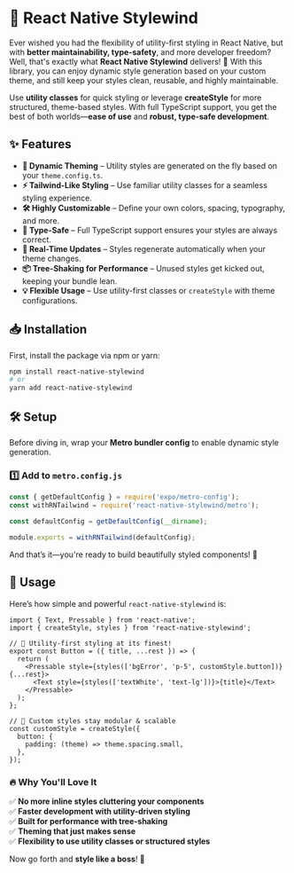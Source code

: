 # 🚀 React Native Stylewind

Ever wished you had the flexibility of utility-first styling in React Native, but with **better maintainability, type-safety**, and more developer freedom? Well, that's exactly what **React Native Stylewind** delivers! 🎉 With this library, you can enjoy dynamic style generation based on your custom theme, and still keep your styles clean, reusable, and highly maintainable.

Use **utility classes** for quick styling or leverage **createStyle** for more structured, theme-based styles. With full TypeScript support, you get the best of both worlds—**ease of use** and **robust, type-safe development**.

## ✨ Features

- **🎨 Dynamic Theming** – Utility styles are generated on the fly based on your `theme.config.ts`.
- **⚡ Tailwind-Like Styling** – Use familiar utility classes for a seamless styling experience.
- **🛠️ Highly Customizable** – Define your own colors, spacing, typography, and more.
- **🔐 Type-Safe** – Full TypeScript support ensures your styles are always correct.
- **🚀 Real-Time Updates** – Styles regenerate automatically when your theme changes.
- **📦 Tree-Shaking for Performance** – Unused styles get kicked out, keeping your bundle lean.
- **💡 Flexible Usage** – Use utility-first classes or `createStyle` with theme configurations.

## 📥 Installation

First, install the package via npm or yarn:

```bash
npm install react-native-stylewind
# or
yarn add react-native-stylewind
```

## 🛠️ Setup

Before diving in, wrap your **Metro bundler config** to enable dynamic style generation.

### 1️⃣ Add to `metro.config.js`

```javascript
const { getDefaultConfig } = require('expo/metro-config');
const withRNTailwind = require('react-native-stylewind/metro');

const defaultConfig = getDefaultConfig(__dirname);

module.exports = withRNTailwind(defaultConfig);
```

And that’s it—you're ready to build beautifully styled components! 🚀

## 🎯 Usage

Here’s how simple and powerful `react-native-stylewind` is:

```tsx
import { Text, Pressable } from 'react-native';
import { createStyle, styles } from 'react-native-stylewind';

// 🚀 Utility-first styling at its finest!
export const Button = ({ title, ...rest }) => {
  return (
    <Pressable style={styles(['bgError', 'p-5', customStyle.button])} {...rest}>
      <Text style={styles(['textWhite', 'text-lg'])}>{title}</Text>
    </Pressable>
  );
};

// 🎨 Custom styles stay modular & scalable
const customStyle = createStyle({
  button: {
    padding: (theme) => theme.spacing.small,
  },
});
```

### 🔥 Why You'll Love It

✅ **No more inline styles cluttering your components**  
✅ **Faster development with utility-driven styling**  
✅ **Built for performance with tree-shaking**  
✅ **Theming that just makes sense**  
✅ **Flexibility to use utility classes or structured styles**

Now go forth and **style like a boss**! 🚀
